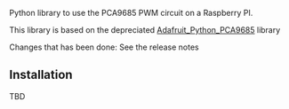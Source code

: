 Python library to use the PCA9685 PWM circuit on a Raspberry PI.

This library is based on the depreciated  [Adafruit_Python_PCA9685](https://github.com/adafruit/Adafruit_Python_PCA9685) library

Changes that has been done: See the release notes

## Installation

TBD